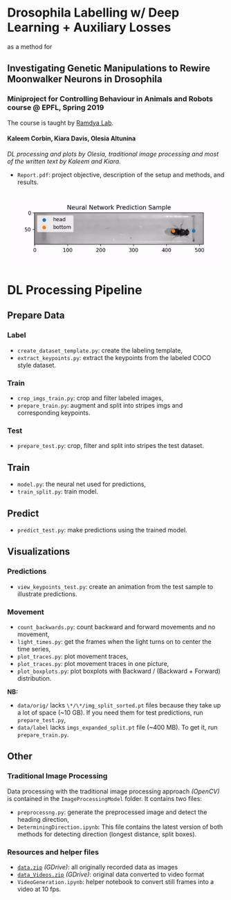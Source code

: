 # Drosophila Labelling w/ Deep Learning + Auxiliary Losses
as a method for
## Investigating Genetic Manipulations to Rewire Moonwalker Neurons in Drosophila
### Miniproject for Controlling Behaviour in Animals and Robots course @ EPFL, Spring 2019
The course is taught by [Ramdya Lab](https://github.com/NeLy-EPFL).
#### Kaleem Corbin, Kiara Davis, Olesia Altunina
*DL processing and plots by Olesia, traditional image processing and most of the written text by Kaleem and Kiara.*
- `Report.pdf`: project objective, description of the setup and methods, and results.

![Prediction Example](pics/prediction_ani.gif)

# DL Processing Pipeline
## Prepare Data
### Label
- `create_dataset_template.py`: create the labeling template,
- `extract_keypoints.py`: extract the keypoints from the labeled COCO style dataset.

### Train
- `crop_imgs_train.py`: crop and filter labeled images,
- `prepare_train.py`: augment and split into stripes imgs and corresponding keypoints.

### Test
- `prepare_test.py`: crop, filter and split into stripes the test dataset.

## Train
- `model.py`: the neural net used for predictions,
- `train_split.py`: train model.

## Predict
- `predict_test.py`: make predictions using the trained model.

## Visualizations
### Predictions
- `view_keypoints_test.py`: create an animation from the test sample to illustrate predictions.

### Movement
- `count_backwards.py`: count backward and forward movements and no movement,
- `light_times.py`: get the frames when the light turns on to center the time series,
- `plot_traces.py`: plot movement traces,
- `plot_traces.py`: plot movement traces in one picture,
- `plot_boxplots.py`: plot boxplots with Backward / (Backward + Forward) distribution.

**NB:**
- `data/orig/` lacks `\*/\*/img_split_sorted.pt` files because they take up a lot of space (~10 GB). If you need them for test predictions, run `prepare_test.py`,
- `data/label` lacks `imgs_expanded_split.pt` file (~400 MB). To get it, run `prepare_train.py`.

## Other
### Traditional Image Processing
Data processing with the traditional image processing approach *(OpenCV)* is contained in the `ImageProcessingModel` folder.
It contains two files:
- `preprocessng.py`: generate the preprocessed image and detect the heading direction,
- `DeterminingDirection.ipynb`: This file contains the latest version of both methods for detecting direction (longest distance, split boxes).

### Resources and helper files
- [`data.zip`](https://drive.google.com/file/d/1ozhmuEixMtN4cOHGPsKv7uW4_ftRxwGH/view?usp=sharing) *(GDrive)*: all originally recorded data as images
- [`data_Videos.zip`](https://drive.google.com/file/d/1_Pyj6i_0XbKGGzbeVNkNjs4YslBSHyQz/view?usp=sharing) *(GDrive)*: original data converted to video format
- `VideoGeneration.ipynb`: helper notebook to convert still frames into a video at 10 fps.
